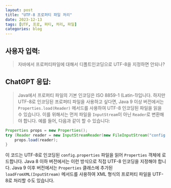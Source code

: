 ```yaml
---
layout: post
title: "UTF-8 프로퍼티 파일 처리"
date: 2023-12-13
tags: [UTF, 프로, 퍼티, 처리, 파일]
categories: blog
---
```


## 사용자 입력:
> 자바에서 프로퍼티파일에 대해서 디폴트인코딩으로 UTF-8을 지정하면 안되나?

## ChatGPT 응답:
> Java에서 프로퍼티 파일의 기본 인코딩은 ISO 8859-1 (Latin-1)입니다. 하지만 UTF-8로 인코딩된 프로퍼티 파일을 사용하고 싶다면, Java 9 이상 버전에서는 `Properties.load(Reader)` 메서드를 사용하여 UTF-8 인코딩된 파일을 읽을 수 있습니다. 이를 위해서는 먼저 파일을 `InputStream`이 아닌 `Reader`로 변환해야 합니다. 예를 들어, 다음과 같이 할 수 있습니다:

```java
Properties props = new Properties();
try (Reader reader = new InputStreamReader(new FileInputStream("config.properties"), StandardCharsets.UTF_8)) {
    props.load(reader);
}
```

이 코드는 UTF-8로 인코딩된 `config.properties` 파일을 읽어 `Properties` 객체에 로드합니다. Java 8 이하 버전에서는 이런 방식으로 직접 UTF-8 인코딩을 지정해야 합니다. Java 9 이후 버전에서는 `Properties` 클래스에 추가된 `loadFromXML(InputStream)` 메서드를 사용하여 XML 형식의 프로퍼티 파일을 UTF-8로 처리할 수도 있습니다.

